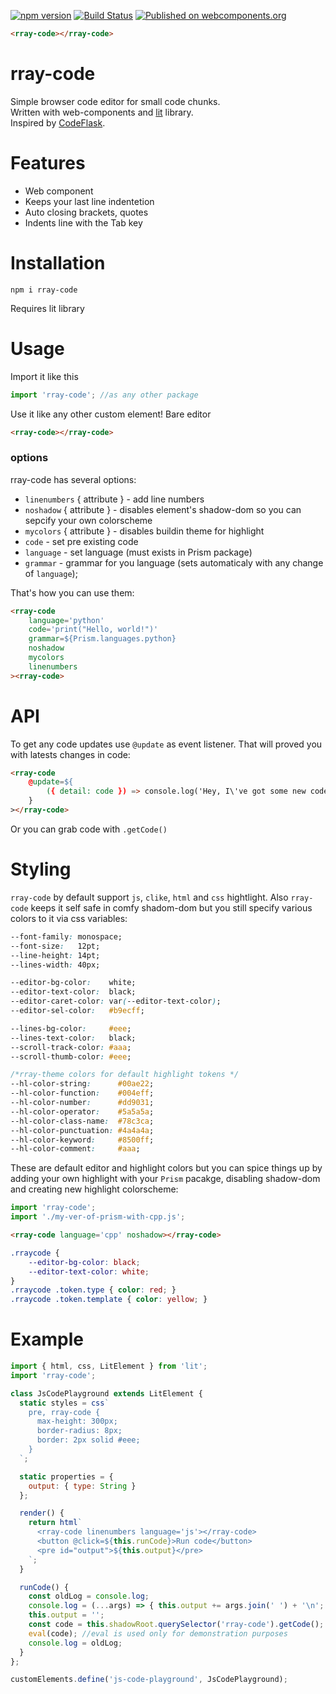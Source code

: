 [![npm version](https://badge.fury.io/js/rray-code.svg)](https://badge.fury.io/js/rray-code)
[![Build Status](https://travis-ci.com/Demiler/rray-code.svg?branch=master)](https://travis-ci.com/Demiler/rray-code)
[![Published on webcomponents.org](https://img.shields.io/badge/webcomponents.org-published-blue.svg)](https://www.webcomponents.org/element/rray-code)

<!--
```
<custom-element-demo>
  <template>
    <link rel="import" href="./src/index.html">
    <next-code-block></next-code-block>
  </template>
</custom-element-demo>
```
-->
```html
<rray-code></rray-code>
```

# rray-code
Simple browser code editor for small code chunks.  
Written with web-components and [lit](https://lit.dev/) library.  
Inspired by [CodeFlask](https://github.com/kazzkiq/CodeFlask).  

# Features
+ Web component
+ Keeps your last line indentetion
+ Auto closing brackets, quotes
+ Indents line with the Tab key

# Installation
```
npm i rray-code
```
Requires lit library

# Usage
Import it like this
```js
import 'rray-code'; //as any other package
```
Use it like any other custom element! Bare editor
```html
<rray-code></rray-code>
```

### options
rray-code has several options:
+ `linenumbers` { attribute } - add line numbers
+ `noshadow` { attribute } - disables element's shadow-dom so you can sepcify your own colorscheme
+ `mycolors` { attribute } - disables buildin theme for highlight
+ `code` - set pre existing code
+ `language` - set language (must exists in Prism package)
+ `grammar` - grammar for you language (sets automaticaly with any change of `language`);
 
That's how you can use them:
```html
<rray-code
    language='python'
    code='print("Hello, world!")'
    grammar=${Prism.languages.python}
    noshadow
    mycolors
    linenumbers
><rray-code>
```

# API
To get any code updates use `@update` as event listener. That will proved you with latests changes in code:
```html
<rray-code
    @update=${
        ({ detail: code }) => console.log('Hey, I\'ve got some new code:', code)
    }
></rray-code>
```
Or you can grab code with `.getCode()`

# Styling
`rray-code` by default support `js`, `clike`, `html` and `css` hightlight.
Also `rray-code` keeps it self safe in comfy shadom-dom but you still
specify various colors to it via css variables:
```css
--font-family: monospace;
--font-size:   12pt;
--line-height: 14pt;
--lines-width: 40px;

--editor-bg-color:    white;
--editor-text-color:  black;
--editor-caret-color: var(--editor-text-color);
--editor-sel-color:   #b9ecff;

--lines-bg-color:     #eee;
--lines-text-color:   black;
--scroll-track-color: #aaa;
--scroll-thumb-color: #eee;

/*rray-theme colors for default highlight tokens */
--hl-color-string:      #00ae22;
--hl-color-function:    #004eff;
--hl-color-number:      #dd9031;
--hl-color-operator:    #5a5a5a;
--hl-color-class-name:  #78c3ca;
--hl-color-punctuation: #4a4a4a;
--hl-color-keyword:     #8500ff;
--hl-color-comment:     #aaa;
```

These are default editor and highlight colors but you can spice things up 
by adding your own highlight with your `Prism` pacakge, disabling shadow-dom and
creating new highlight colorscheme:
```js
import 'rray-code';
import './my-ver-of-prism-with-cpp.js';
```
```html
<rray-code language='cpp' noshadow></rray-code>
```
```css
.rraycode {
    --editor-bg-color: black;
    --editor-text-color: white;
}
.rraycode .token.type { color: red; }
.rraycode .token.template { color: yellow; }
```

# Example
```js
import { html, css, LitElement } from 'lit';
import 'rray-code';

class JsCodePlayground extends LitElement {
  static styles = css`
    pre, rray-code {
      max-height: 300px;
      border-radius: 8px;
      border: 2px solid #eee;
    }
  `;

  static properties = {
    output: { type: String }
  };

  render() {
    return html`
      <rray-code linenumbers language='js'></rray-code>
      <button @click=${this.runCode}>Run code</button>
      <pre id="output">${this.output}</pre>
    `;
  }

  runCode() {
    const oldLog = console.log;
    console.log = (...args) => { this.output += args.join(' ') + '\n'; }
    this.output = '';
    const code = this.shadowRoot.querySelector('rray-code').getCode();
    eval(code); //eval is used only for demonstration purposes
    console.log = oldLog;
  }
};

customElements.define('js-code-playground', JsCodePlayground);
```

